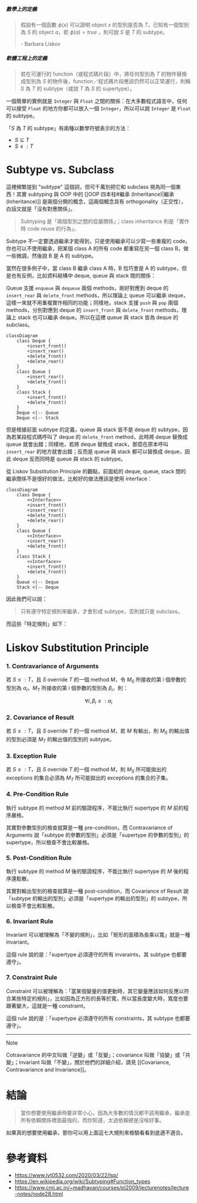 ##### 數學上的定義

>假設有一個函數 $\phi(x)$ 可以證明 object $x$ 的型別是否為 $T$，已知有一個型別為 $S$ 的 object $a$，若 $\phi(a)=true$ ，則可說 $S$ 是 $T$ 的 subtype。
>
>\- Barbara Liskov

##### 軟體工程上的定義

>若在可運行的 function（或程式碼片段）中，將任何型別為 $T$ 的物件替換成型別為 $S$ 的物件後，function／程式碼片段應該仍然可以正常運行，則稱 $S$ 為 $T$ 的 subtype（或說 $T$ 為 $S$ 的 supertype）。

一個簡單的實例就是 `Integer` 與 `Float` 之間的關係：在大多數程式語言中，任何可以接受 `Float` 的地方你都可以放入一個 `Integer`，所以可以說 `Integer` 是 `Float` 的 subtype。

「$S$ 為 $T$ 的 subtype」有兩種以數學符號表示的方法：

- $S \subseteq T$
- $S \leq: T$

# Subtype vs. Subclass

這裡頻繁提到 "subtype" 這個詞，但可千萬別把它和 subclass 視為同一個東西！其實 subtyping 與 OOP 中的 [[OOP 四本柱#繼承 (Inheritance)|繼承 (Inheritance)]] 是兩個分開的概念，這兩個概念具有 orthogonality（正交性），白話文就是「沒有對應關係」。

>Subtyping 是「兩個型別之間的從屬關係」；class inheritance 則是「實作時 code reuse 的行為」。

Subtype 不一定要透過繼承才能得到，只是使用繼承可以少寫一些重複的 code，你也可以不使用繼承，把某個 class A 的所有 code 都重寫在另一個 class B，做一些微調，然後說 B 是 A 的 subtype。

當然在很多例子中，當 class B 繼承 class A 時，B 恰巧會是 A 的 subtype，但是也有反例，比如資料結構中 deque, queue 與 stack 間的關係：

Queue 支援 `enqueue` 與 `dequeue` 兩個 methods，剛好對應到 deque 的 `insert_rear` 與 `delete_front` methods，所以理論上 queue 可以繼承 deque，這樣一來就不用重複實作相同的功能；同樣地，stack 支援 `push` 與 `pop` 兩個 methods，分別對應到 deque 的 `insert_front` 與 `delete_front` methods，理論上 stack 也可以繼承 deque。所以在這裡 queue 與 stack 皆為 deque 的 subclass。

```mermaid
classDiagram
    class Deque {
        +insert_front()
        +insert_rear()
        +delete_front()
        +delete_rear()
    }
    class Queue {
        +insert_rear()
        +delete_front()
    }
    class Stack {
        +insert_front()
        +delete_front()
    }
    Deque <|-- Queue
    Deque <|-- Stack
```

但是根據前面 subtype 的定義，queue 與 stack 皆不是 deque 的 subtype，因為若某段程式碼呼叫了 deque 的 `delete_front` method，此時將 deque 替換成 queue 就會出錯；同樣地，若將 deque 替換成 stack，那麼在原本呼叫 `insert_rear` 的地方就會出錯；反而是 queue 與 stack 都可以替換成 deque，因此 deque 反而同時是 queue 與 stack 的 subtype。

從 Liskov Substitution Principle 的觀點，前面給的 deque, queue, stack 間的繼承關係不是很好的做法，比較好的做法應該是使用 interface：

```mermaid
classDiagram
    class Deque {
        <<Interface>>
        +insert_front()
        +insert_rear()
        +delete_front()
        +delete_rear()
    }
    class Queue {
        <<Interface>>
        +insert_rear()
        +delete_front()
    }
    class Stack {
        <<Interface>>
        +insert_front()
        +delete_front()
    }
    Queue <|-- Deque
    Stack <|-- Deque
```

因此我們可以說：

>只有遵守特定規則來繼承，才會形成 subtype，否則就只是 subclass。

而這些「特定規則」如下：

# Liskov Substitution Principle

### 1. Contravariance of Arguments

若 $S \leq: T$，且 $S$ override $T$ 的一個 method $M$，令 $M_S$ 所接收的第 i 個參數的型別為 $\alpha_i$，$M_T$ 所接收的第 i 個參數的型別為 $\beta_i$，則：

$$
\forall i, \beta_i \leq: \alpha_i
$$

### 2. Covariance of Result

若 $S \leq: T$，且 $S$ override $T$ 的一個 method $M$，若 $M$ 有輸出，則 $M_S$ 的輸出值的型別必須是 $M_T$ 的輸出值的型別的 subtype。

### 3. Exception Rule

若 $S \leq: T$，且 $S$ override $T$ 的一個 method $M$，則 $M_S$ 所可能拋出的 exceptions 的集合必須為 $M_T$ 所可能拋出的 exceptions 的集合的子集。

### 4. Pre-Condition Rule

執行 subtype 的 method $M$ 前的驗證程序，不能比執行 supertype 的 $M$ 前的程序嚴格。

其實對參數型別的檢查就算是一種 pre-condition，而 Contravariance of Arguments 說「subtype 的參數的型別」必須是「supertype 的參數的型別」的 supertype，所以檢查不會比較嚴格。

### 5. Post-Condition Rule

執行 subtype 的 method $M$ 後的驗證程序，不能比執行 supertype 的 $M$ 後的程序還鬆散。

其實對輸出型別的檢查就算是一種 post-condition，而 Covariance of Result 說「subtype 的輸出的型別」必須是「supertype 的輸出的型別」的 subtype，所以檢查不會比較鬆散。

### 6. Invariant Rule

Invariant 可以被理解為「不變的規則」，比如「矩形的面積為長乘以寬」就是一種 invariant。

這個 rule 說的是：「supertype 必須遵守的所有 invaraints，其 subtype 也都要遵守」。

### 7. Constraint Rule

Constraint 可以被理解為：「當某個變量的值更動時，其它變量應該如何反應以符合某些特定的規則」，比如因為正方形的長等於寬，所以當長度變大時，寬度也要跟著變大，這就是一種 constraint。

這個 rule 說的是：「supertype 必須遵守的所有 constraints，其 subtype 也都要遵守」。

---

>[!Note]
>Cotravariance 的中文叫做「逆變」或「反變」；covariance 叫做「協變」或「共變」；invariant 叫做「不變」，關於他們的詳細介紹，請見 [[Covariance,  Contravariance and Invariance]]。

# 結論

>當你想要使用繼承時要非常小心，因為大多數的情況都不該用繼承，繼承是所有依賴關係裡面最強的，而你知道，太過依賴總是沒啥好事。

如果真的想要使用繼承，那你可以用上面這七大規則來檢驗看看到底適不適合。

# 參考資料

- <https://www.jyt0532.com/2020/03/22/lsp/>
- <https://en.wikipedia.org/wiki/Subtyping#Function_types>
- <https://www.cmi.ac.in/~madhavan/courses/pl2009/lecturenotes/lecture-notes/node28.html>
